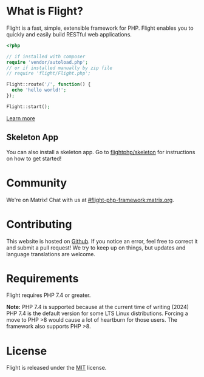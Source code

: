 # What is Flight?

Flight is a fast, simple, extensible framework for PHP.
Flight enables you to quickly and easily build RESTful web applications.

```php
<?php

// if installed with composer
require 'vendor/autoload.php';
// or if installed manually by zip file
// require 'flight/Flight.php';

Flight::route('/', function() {
  echo 'hello world!';
});

Flight::start();
```

[Learn more](learn)

## Skeleton App
You can also install a skeleton app. Go to [flightphp/skeleton](https://github.com/flightphp/skeleton) for instructions on how to get started!

# Community

We're on Matrix! Chat with us at [#flight-php-framework:matrix.org](https://matrix.to/#/#flight-php-framework:matrix.org).

# Contributing

This website is hosted on [Github](https://github.com/flightphp/docs). If you notice an error, feel free to correct it and submit a pull request!
We try to keep up on things, but updates and language translations are welcome.

# Requirements

Flight requires PHP 7.4 or greater.

**Note:** PHP 7.4 is supported because at the current time of writing (2024) PHP 7.4 is the default version for some LTS Linux distributions. Forcing a move to PHP >8 would cause a lot of heartburn for those users. The framework also supports PHP >8.

# License

Flight is released under the [MIT](https://github.com/flightphp/core/blob/master/LICENSE) license.